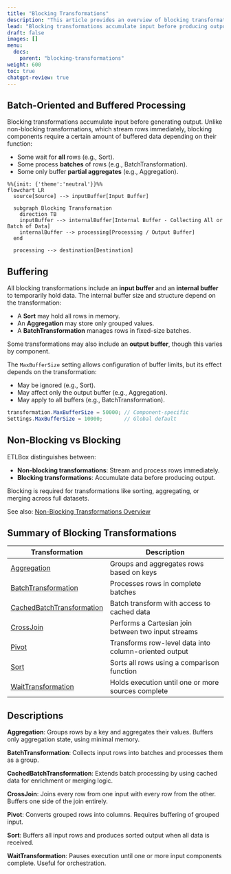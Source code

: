 ```yaml
---
title: "Blocking Transformations"
description: "This article provides an overview of blocking transformations in ETLBox. Blocking transformations differ from non-blocking ones by buffering data internally before processing begins. Depending on the transformation, buffering can range from accumulating all records to handling fixed-size batches or maintaining partial aggregation state."
lead: "Blocking transformations accumulate input before producing output. They are essential for operations that require access to full datasets or grouped subsets, such as sorting, aggregation, or batching."
draft: false
images: []
menu:
  docs:
    parent: "blocking-transformations"
weight: 600
toc: true
chatgpt-review: true
---
```


## Batch-Oriented and Buffered Processing

Blocking transformations accumulate input before generating output. Unlike non-blocking transformations, which stream rows immediately, blocking components require a certain amount of buffered data depending on their function:

- Some wait for **all** rows (e.g., Sort).
- Some process **batches** of rows (e.g., BatchTransformation).
- Some only buffer **partial aggregates** (e.g., Aggregation).

```kroki {type=mermaid}
%%{init: {'theme':'neutral'}}%%
flowchart LR
  source[Source] --> inputBuffer[Input Buffer]

  subgraph Blocking Transformation
    direction TB
    inputBuffer --> internalBuffer[Internal Buffer - Collecting All or Batch of Data]
    internalBuffer --> processing[Processing / Output Buffer]
  end

  processing --> destination[Destination]
```

## Buffering

All blocking transformations include an **input buffer** and an **internal buffer** to temporarily hold data. The internal buffer size and structure depend on the transformation:

- A **Sort** may hold all rows in memory.
- An **Aggregation** may store only grouped values.
- A **BatchTransformation** manages rows in fixed-size batches.

Some transformations may also include an **output buffer**, though this varies by component.

The `MaxBufferSize` setting allows configuration of buffer limits, but its effect depends on the transformation:

- May be ignored (e.g., Sort).
- May affect only the output buffer (e.g., Aggregation).
- May apply to all buffers (e.g., BatchTransformation).

```csharp
transformation.MaxBufferSize = 50000; // Component-specific
Settings.MaxBufferSize = 10000;       // Global default
```

## Non-Blocking vs Blocking

ETLBox distinguishes between:

- **Non-blocking transformations**: Stream and process rows immediately.
- **Blocking transformations**: Accumulate data before producing output.

Blocking is required for transformations like sorting, aggregating, or merging across full datasets.

See also: [Non-Blocking Transformations Overview](../../transformations/overview)

## Summary of Blocking Transformations

| Transformation                      | Description                                                             |
|-------------------------------------|-------------------------------------------------------------------------|
| [Aggregation](../aggregation)       | Groups and aggregates rows based on keys                               |
| [BatchTransformation](../batch)     | Processes rows in complete batches                                      |
| [CachedBatchTransformation](../cached-batch) | Batch transform with access to cached data                         |
| [CrossJoin](../cross-join)          | Performs a Cartesian join between two input streams                     |
| [Pivot](../pivot)                   | Transforms row-level data into column-oriented output                   |
| [Sort](../sort)                     | Sorts all rows using a comparison function                              |
| [WaitTransformation](../wait)       | Holds execution until one or more sources complete                      |

## Descriptions

**Aggregation**: Groups rows by a key and aggregates their values. Buffers only aggregation state, using minimal memory.

**BatchTransformation**: Collects input rows into batches and processes them as a group.

**CachedBatchTransformation**: Extends batch processing by using cached data for enrichment or merging logic.

**CrossJoin**: Joins every row from one input with every row from the other. Buffers one side of the join entirely.

**Pivot**: Converts grouped rows into columns. Requires buffering of grouped input.

**Sort**: Buffers all input rows and produces sorted output when all data is received.

**WaitTransformation**: Pauses execution until one or more input components complete. Useful for orchestration.
